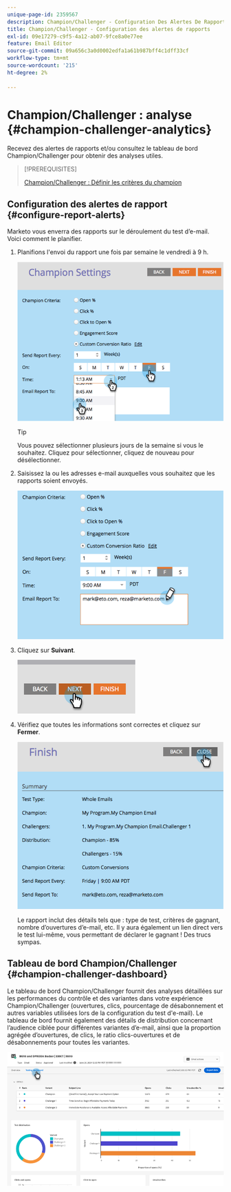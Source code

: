 ```yaml
---
unique-page-id: 2359567
description: Champion/Challenger - Configuration Des Alertes De Rapports - Documents Marketo - Documentation Du Produit
title: Champion/Challenger - Configuration des alertes de rapports
exl-id: 09e17279-c9f5-4a12-ab07-9fce8a0e77ee
feature: Email Editor
source-git-commit: 09a656c3a0d0002edfa1a61b987bff4c1dff33cf
workflow-type: tm+mt
source-wordcount: '215'
ht-degree: 2%

---
```


# Champion/Challenger : analyse {#champion-challenger-analytics}

Recevez des alertes de rapports et/ou consultez le tableau de bord Champion/Challenger pour obtenir des analyses utiles.

>[!PREREQUISITES]
>
>[Champion/Challenger : Définir les critères du champion](/help/marketo/product-docs/email-marketing/general/functions-in-the-editor/email-tests-champion-challenger/champion-challenger-define-champion-criteria.md)

## Configuration des alertes de rapport {#configure-report-alerts}

Marketo vous enverra des rapports sur le déroulement du test d’e-mail. Voici comment le planifier.

1. Planifions l&#39;envoi du rapport une fois par semaine le vendredi à 9 h.

   ![](assets/champion-challenger-analytics-1.png)

   >[!TIP]
   >
   >Vous pouvez sélectionner plusieurs jours de la semaine si vous le souhaitez. Cliquez pour sélectionner, cliquez de nouveau pour désélectionner.

1. Saisissez la ou les adresses e-mail auxquelles vous souhaitez que les rapports soient envoyés.

   ![](assets/champion-challenger-analytics-2.png)

1. Cliquez sur **Suivant**.

   ![](assets/champion-challenger-analytics-3.png)

1. Vérifiez que toutes les informations sont correctes et cliquez sur **Fermer**.

   ![](assets/champion-challenger-analytics-4.png)

   Le rapport inclut des détails tels que : type de test, critères de gagnant, nombre d’ouvertures d’e-mail, etc. Il y aura également un lien direct vers le test lui-même, vous permettant de déclarer le gagnant ! Des trucs sympas.

## Tableau de bord Champion/Challenger {#champion-challenger-dashboard}

Le tableau de bord Champion/Challenger fournit des analyses détaillées sur les performances du contrôle et des variantes dans votre expérience Champion/Challenger (ouvertures, clics, pourcentage de désabonnement et autres variables utilisées lors de la configuration du test d&#39;e-mail). Le tableau de bord fournit également des détails de distribution concernant l’audience ciblée pour différentes variantes d’e-mail, ainsi que la proportion agrégée d’ouvertures, de clics, le ratio clics-ouvertures et de désabonnements pour toutes les variantes.

![](assets/champion-challenger-analytics-5.png)
